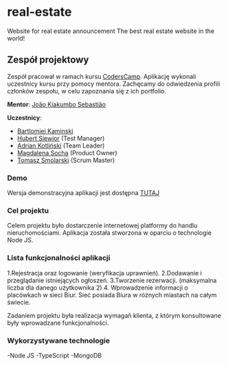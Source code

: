 # real-estate
Website for real estate announcement
The best real estate website in the world!

## Zespół projektowy

Zespół pracował w ramach kursu [CodersCamp](CodersCamp.pl). 
Aplikację wykonali uczestnicy kursu przy pomocy mentora.
Zachęcamy do odwiedzenia profili członków zespołu, w celu zapoznania się z ich portfolio.

**Mentor**: [João Kiakumbo Sebastião](https://github.com/JK-Sebastiao)

**Uczestnicy**:
- [Bartlomiej Kaminski](https://github.com/BartlomiejKaminski)
- [Hubert Siewior](https://github.com/HubertSiewior) (Test Manager)
- [Adrian Kotliński](https://github.com/Kotlinski95) (Team Leader)
- [Magdalena Socha](https://github.com/magdalena-socha) (Product Owner)
- [Tomasz Smolarski](https://github.com/TomaszSmolarski) (Scrum Master)

### Demo
Wersja demonstracyjna aplikacji jest dostępna [TUTAJ](https://coderscamp-real-estate.herokuapp.com)

### Cel projektu
Celem projektu było dostarczenie internetowej platformy do handlu nieruchomościami. Aplikacja została stworzona w oparciu o technologie Node JS.

### Lista funkcjonalności aplikacji
1.Rejestracja oraz logowanie (weryfikacja uprawnień).
2.Dodawanie i przeglądanie istniejących ogłoszeń.
3.Tworzenie rezerwacji. (maksymalna liczba dla danego użytkownika 2)
4. Wprowadzenie informacji o placówkach w sieci Biur. Sieć posiada Biura w różnych miastach na całym świecie.

Zadaniem projektu była realizacja wymagań klienta, z którym konsultowane były wprowadzane funkcjonalności.

### Wykorzystywane technologie
-Node JS
-TypeScript
-MongoDB   

